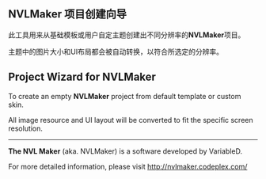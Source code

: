 ## NVLMaker 项目创建向导 ##

此工具用来从基础模板或用户自定主题创建出不同分辨率的**NVLMaker**项目。

主题中的图片大小和UI布局都会被自动转换，以符合所选定的分辨率。


## Project Wizard for NVLMaker ##

To create an empty **NVLMaker** project from default template or custom skin.

All image resource and UI layout will be converted to fit the specific screen resolution.


---

**The NVL Maker** (aka. NVLMaker) is a software developed by VariableD.

For more detailed information, please visit http://nvlmaker.codeplex.com/